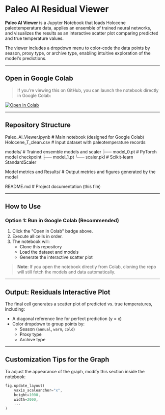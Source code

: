 # Paleo AI Residual Viewer

**Paleo AI Viewer** is a Jupyter Notebook that loads Holocene paleotemperature data, applies an ensemble of trained neural networks, and visualizes the results as an interactive scatter plot comparing predicted and true temperature values.

The viewer includes a dropdown menu to color-code the data points by season, proxy type, or archive type, enabling intuitive exploration of the model's predictions.

---

## Open in Google Colab

> If you're viewing this on GitHub, you can launch the notebook directly in Google Colab:

[![Open In Colab](https://colab.research.google.com/assets/colab-badge.svg)](https://colab.research.google.com/github/ArturStachnik/Paleo_AI_viewer/blob/main/Paleo_AI_Viewer.ipynb)

---

## Repository Structure

Paleo_AI_Viewer.ipynb          # Main notebook (designed for Google Colab)
Holocene_T_clean.csv           # Input dataset with paleotemperature records

models/                        # Trained ensemble models and scaler
├── model_0.pt                 # PyTorch model checkpoint
├── model_1.pt
└── scaler.pkl                 # Scikit-learn StandardScaler

Model metrics and Results/     # Output metrics and figures generated by the model

README.md                      # Project documentation (this file)

---

## How to Use

### Option 1: Run in Google Colab (Recommended)

1. Click the "Open in Colab" badge above.
2. Execute all cells in order.
3. The notebook will:
   - Clone this repository
   - Load the dataset and models
   - Generate the interactive scatter plot

> **Note**: If you open the notebook directly from Colab, cloning the repo will still fetch the models and data automatically.

---

## Output: Residuals Interactive Plot

The final cell generates a scatter plot of predicted vs. true temperatures, including:

- A diagonal reference line for perfect prediction (y = x)
- Color dropdown to group points by:
  - Season (`annual`, `warm`, `cold`)
  - Proxy type
  - Archive type

---

## Customization Tips for the Graph

To adjust the appearance of the graph, modify this section inside the notebook:

```python
fig.update_layout(
    yaxis_scaleanchor="x",
    height=1000,
    width=2000,
    ...
)
